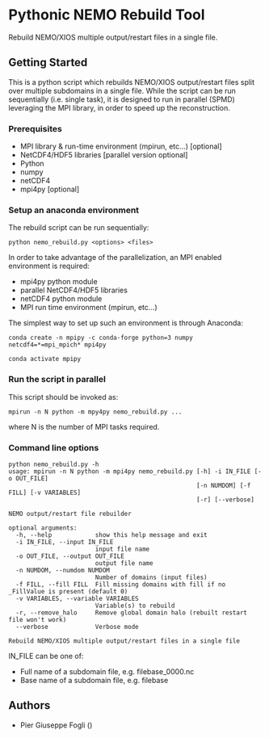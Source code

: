 Pythonic NEMO Rebuild Tool
==========================

Rebuild NEMO/XIOS multiple output/restart files in a single file.

Getting Started
---------------

This is a python script which rebuilds NEMO/XIOS output/restart files
split over multiple subdomains in a single file.
While the script can be run sequentially (i.e. single task), it is designed
to run in parallel (SPMD) leveraging the MPI library, in order to speed up
the reconstruction.

### Prerequisites

* MPI library & run-time environment (mpirun, etc...) [optional]
* NetCDF4/HDF5 libraries [parallel version optional]
* Python
* numpy
* netCDF4
* mpi4py [optional]

### Setup an anaconda environment

The rebuild script can be run sequentially:

```
python nemo_rebuild.py <options> <files>
```

In order to take advantage of the parallelization, an MPI enabled environment
is required:

* mpi4py python module
* parallel NetCDF4/HDF5 libraries
* netCDF4 python module
* MPI run time environment (mpirun, etc...)

The simplest way to set up such an environment is through Anaconda:

```
conda create -n mpipy -c conda-forge python=3 numpy netcdf4=*=mpi_mpich* mpi4py

conda activate mpipy
```

### Run the script in parallel

This script should be invoked as:

```
mpirun -n N python -m mpy4py nemo_rebuild.py ...
```
where N is the number of MPI tasks required.

### Command line options

```
python nemo_rebuild.py -h
usage: mpirun -n N python -m mpi4py nemo_rebuild.py [-h] -i IN_FILE [-o OUT_FILE]
                                                    [-n NUMDOM] [-f FILL] [-v VARIABLES]
                                                    [-r] [--verbose]

NEMO output/restart file rebuilder

optional arguments:
  -h, --help            show this help message and exit
  -i IN_FILE, --input IN_FILE
                        input file name
  -o OUT_FILE, --output OUT_FILE
                        output file name
  -n NUMDOM, --numdom NUMDOM
                        Number of domains (input files)
  -f FILL, --fill FILL  Fill missing domains with fill if no _FillValue is present (default 0)
  -v VARIABLES, --variable VARIABLES
                        Variable(s) to rebuild
  -r, --remove_halo     Remove global domain halo (rebuilt restart file won't work)
  --verbose             Verbose mode

Rebuild NEMO/XIOS multiple output/restart files in a single file
```

IN_FILE can be one of:
 * Full name of a subdomain file, e.g. filebase_0000.nc
 * Base name of a subdomain file, e.g. filebase

Authors
-------

* Pier Giuseppe Fogli ()


